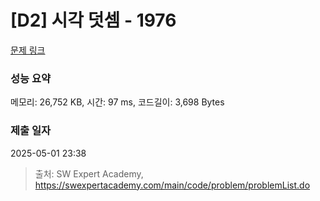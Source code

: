 # [D2] 시각 덧셈 - 1976 

[문제 링크](https://swexpertacademy.com/main/code/problem/problemDetail.do?contestProbId=AV5PttaaAZIDFAUq) 

### 성능 요약

메모리: 26,752 KB, 시간: 97 ms, 코드길이: 3,698 Bytes

### 제출 일자

2025-05-01 23:38



> 출처: SW Expert Academy, https://swexpertacademy.com/main/code/problem/problemList.do
